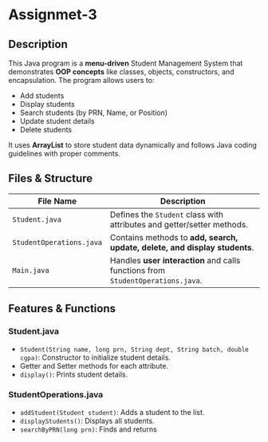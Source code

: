 # Assignmet-3

## Description  
This Java program is a **menu-driven** Student Management System that demonstrates **OOP concepts** like classes, objects, constructors, and encapsulation. The program allows users to:  
- Add students  
- Display students  
- Search students (by PRN, Name, or Position)  
- Update student details  
- Delete students  

It uses **ArrayList** to store student data dynamically and follows Java coding guidelines with proper comments.  

## Files & Structure  

| File Name            | Description |
|----------------------|-------------|
| `Student.java`       | Defines the `Student` class with attributes and getter/setter methods. |
| `StudentOperations.java` | Contains methods to **add, search, update, delete, and display students**. |
| `Main.java`          | Handles **user interaction** and calls functions from `StudentOperations.java`. |

## Features & Functions  

### **Student.java**  
- `Student(String name, long prn, String dept, String batch, double cgpa)`: Constructor to initialize student details.  
- Getter and Setter methods for each attribute.  
- `display()`: Prints student details.  

### **StudentOperations.java**  
- `addStudent(Student student)`: Adds a student to the list.  
- `displayStudents()`: Displays all students.  
- `searchByPRN(long prn)`: Finds and returns
